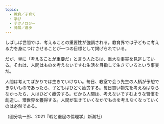 ```yaml
---
topic:
  - 教育／子育て
  - 学び
  - テクノロジー
  - 発展／進歩
---
```

しばしば世間では、考えることの重要性が強調される。教育界では子どもに考える力を身につけさせることが一つの目標として掲げられている。 

だが、単に「考えることが重要だ」と言う人たちは、重大な事実を見逃している。それは、人間はものを考えないですむ生活を目指して生きているという事実だ。

人間は考えてばかりでは生きていけない。毎日、教室で会う先生の人柄が予想できないものであったら、子どもはひどく疲労する。毎日買い物先を考えねばならなかったら、人はひどく疲労する。だから人間は、考えないですむような習慣を創造し、環世界を獲得する。人間が生きていくなかでものを考えなくなっていくのは必然である。

（國分功一郎、2021『暇と退屈の倫理学』新潮社）